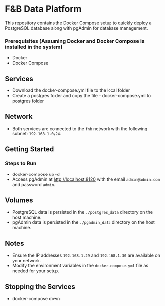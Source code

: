 
# F&B Data Platform

This repository contains the Docker Compose setup to quickly deploy a PostgreSQL database along with pgAdmin for database management.

### Prerequisites (Assuming Docker and Docker Compose is installed in the system)
- Docker
- Docker Compose


## Services
- Download the docker-compose.yml file to the local folder
- Create a postgres folder and copy the file - docker-compose.yml to postgres folder

## Network
- Both services are connected to the `fnb` network with the following subnet: `192.168.1.0/24`.

## Getting Started

###  Steps to Run
- docker-compose up -d
- Access pgAdmin at [http://localhost:8120](http://localhost:8120) with the email `admin@admin.com` and password `admin`.

## Volumes
- PostgreSQL data is persisted in the `./postgres_data` directory on the host machine.
- pgAdmin data is persisted in the `./pgadmin_data` directory on the host machine.

## Notes
- Ensure the IP addresses `192.168.1.29` and `192.168.1.30` are available on your network.
- Modify the environment variables in the `docker-compose.yml` file as needed for your setup.

## Stopping the Services
- docker-compose down


